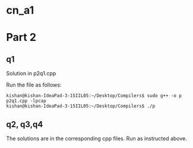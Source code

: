 # cn_a1

# Part 2
## q1
Solution in p2q1.cpp

Run the file as follows:
```
kishan@kishan-IdeaPad-3-15IIL05:~/Desktop/Compilers$ sudo g++ -o p p2q1.cpp -lpcap
kishan@kishan-IdeaPad-3-15IIL05:~/Desktop/Compilers$ ./p
```

## q2, q3,q4
The solutions are in the corresponding cpp files. Run as instructed above.
